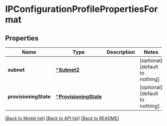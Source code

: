 # IPConfigurationProfilePropertiesFormat


## Properties
Name | Type | Description | Notes
------------ | ------------- | ------------- | -------------
**subnet** | [***Subnet2**](Subnet2.md) |  | [optional] [default to nothing]
**provisioningState** | [***ProvisioningState**](ProvisioningState.md) |  | [optional] [default to nothing]


[[Back to Model list]](../README.md#models) [[Back to API list]](../README.md#api-endpoints) [[Back to README]](../README.md)



